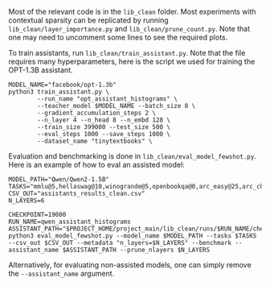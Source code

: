 Most of the relevant code is in the `lib_clean` folder.
Most experiments with contextual sparsity can be replicated by running `lib_clean/layer_importance.py` and `lib_clean/prune_count.py`. Note that one may need to uncomment some lines to see the required plots.

To train assistants, run `lib_clean/train_assistant.py`. Note that the file requires many hyperparameters, here is the script we used for training the OPT-1.3B assistant.
```
MODEL_NAME="facebook/opt-1.3b"
python3 train_assistant.py \
        --run_name "opt_assistant_histograms" \
        --teacher_model $MODEL_NAME --batch_size 8 \
        --gradient_accumulation_steps 2 \
        --n_layer 4 --n_head 8 --n_embd 128 \
        --train_size 399000 --test_size 500 \
        --eval_steps 1000 --save_steps 1000 \
        --dataset_name "tinytextbooks" \
```

Evaluation and benchmarking is done in `lib_clean/eval_model_fewshot.py`. Here is an example of how to eval an assisted model:
```
MODEL_PATH="Qwen/Qwen2-1.5B"
TASKS="mmlu@5,hellaswag@10,winogrande@5,openbookqa@0,arc_easy@25,arc_challenge@25,boolq@0,piqa@0"
CSV_OUT="assistants_results_clean.csv"
N_LAYERS=6

CHECKPOINT=19000
RUN_NAME=qwen_assistant_histograms
ASSISTANT_PATH="$PROJECT_HOME/project_main/lib_clean/runs/$RUN_NAME/checkpoints/checkpoint-$CHECKPOINT"
python3 eval_model_fewshot.py --model_name $MODEL_PATH --tasks $TASKS --csv_out $CSV_OUT --metadata "n_layers=$N_LAYERS" --benchmark --assistant_name $ASSISTANT_PATH --prune_nlayers $N_LAYERS
```

Alternatively, for evaluating non-assisted models, one can simply remove the `--assistant_name` argument.
